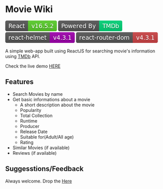 # Movie Wiki

![React Badge](./src/images/react_badge.png) ![TMDB Badge](./src/images/tmdb_badge.png) ![React Helmet Badge](./src/images/helmet_badge.png) ![React Router Badge](./src/images/react_router_badge.png)

A simple web-app built using ReactJS for searching movie's information using [TMDb](https://themoviedb.org) API. 

Check the live demo [HERE](https://abdusdev.me/movie-wiki)

## Features
- Search Movies by name
- Get basic informations about a movie 
    - A short description about the movie
    - Popularity
    - Total Collection
    - Runtime
    - Producer
    - Release Date
    - Suitable for(Adult/All age)
    - Rating
- Similar Movies (if available)
- Reviews (if available)

## Suggesstions/Feedback
Always welcome. Drop the [Here](mailto:dev.abdus@gmail.com)